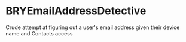 BRYEmailAddressDetective
========================

Crude attempt at figuring out a user's email address given their device name and Contacts access
